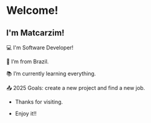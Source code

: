 # Welcome!

 

## I'm Matcarzim!

 

:computer: I'm Software Developer!

:house_with_garden: I’m from Brazil.

:books: I’m currently learning everything.

:outbox_tray: 2025 Goals: create a new project and find a new job.

- Thanks for visiting.

- Enjoy it!!
